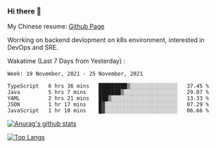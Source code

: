 ### Hi there 👋

My Chinese resume: [Github Page](https://spencercjh.github.io/resume/)

Worrking on backend devlopment on k8s environment, interested in DevOps and SRE.

Wakatime (Last 7 Days from Yesterday) :

<!--START_SECTION:waka-->
```text
Week: 19 November, 2021 - 25 November, 2021

TypeScript   6 hrs 36 mins   █████████▒░░░░░░░░░░░░░░░   37.45 % 
Java         5 hrs 7 mins    ███████▒░░░░░░░░░░░░░░░░░   29.07 % 
YAML         2 hrs 21 mins   ███▒░░░░░░░░░░░░░░░░░░░░░   13.33 % 
JSON         1 hr 17 mins    █▓░░░░░░░░░░░░░░░░░░░░░░░   07.29 % 
JavaScript   1 hr 10 mins    █▓░░░░░░░░░░░░░░░░░░░░░░░   06.66 % 
```
<!--END_SECTION:waka-->

[![Anurag's github stats](https://github-readme-stats.vercel.app/api?username=spencercjh&theme=tokyonight&show_icons=true)](https://github.com/anuraghazra/github-readme-stats)

[![Top Langs](https://github-readme-stats.vercel.app/api/top-langs/?username=spencercjh&layout=compact&theme=tokyonight)](https://github.com/anuraghazra/github-readme-stats)
